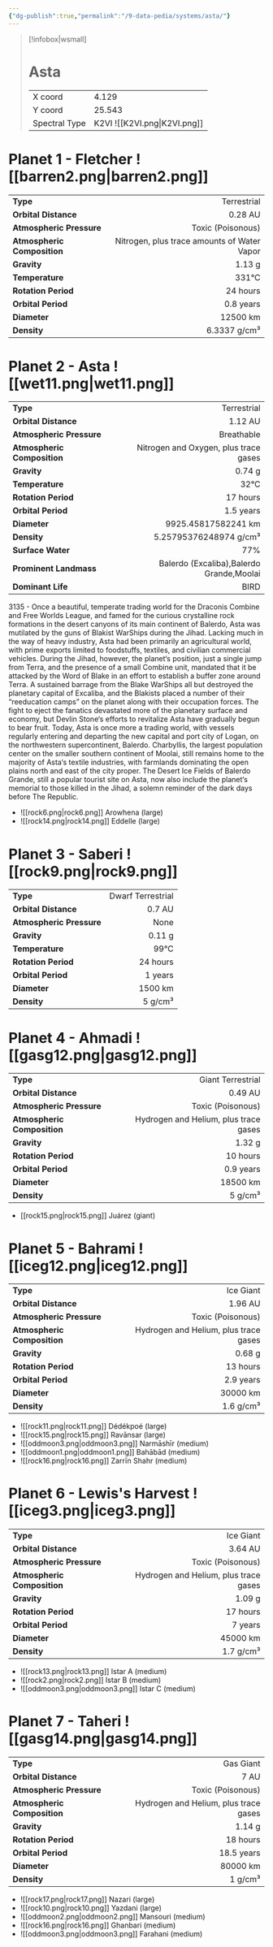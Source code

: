 ```yaml
---
{"dg-publish":true,"permalink":"/9-data-pedia/systems/asta/"}
---
```


> [!infobox|wsmall]
> # Asta
> | | |
> | - | - |
> | X coord | 4.129 |
> | Y coord| 25.543 |
> | Spectral Type | K2VI ![[K2VI.png\|K2VI.png]] |

# Planet 1 - Fletcher ![[barren2.png\|barren2.png]]
|                             |                           |
| --------------------------- | -------------------------:|
| **Type**                    |             Terrestrial |
| **Orbital Distance**        |   0.28 AU |
| **Atmospheric Pressure**    |       Toxic (Poisonous) |
| **Atmospheric Composition** |      Nitrogen, plus trace amounts of Water Vapor |
| **Gravity**                 |        1.13 g |
| **Temperature**             |    331°C |
| **Rotation Period**         |  24 hours |
| **Orbital Period** | 0.8 years |
| **Diameter**                |      12500 km | 
| **Density**                 |    6.3337 g/cm³ |





# Planet 2 - Asta ![[wet11.png\|wet11.png]]
|                             |                           |
| --------------------------- | -------------------------:|
| **Type**                    |             Terrestrial |
| **Orbital Distance**        |   1.12 AU |
| **Atmospheric Pressure**    |       Breathable |
| **Atmospheric Composition** |      Nitrogen and Oxygen, plus trace gases |
| **Gravity**                 |        0.74 g |
| **Temperature**             |    32°C |
| **Rotation Period**         |  17 hours |
| **Orbital Period** | 1.5 years |
| **Diameter**                |      9925.45817582241 km | 
| **Density**                 |    5.25795376248974 g/cm³ |
| **Surface Water**           |           77% | 
| **Prominent Landmass**      |         Balerdo (Excaliba),Balerdo Grande,Moolai | 
| **Dominant Life**           |         BIRD |

3135 - Once a beautiful, temperate trading world for the Draconis Combine and Free Worlds League, and famed for the curious crystalline rock formations in the desert canyons of its main continent of Balerdo, Asta was mutilated by the guns of Blakist WarShips during the Jihad. Lacking much in the way of heavy industry, Asta had been primarily an agricultural world, with prime exports limited to foodstuffs, textiles, and civilian commercial vehicles. During the Jihad, however, the planet‘s position, just a single jump from Terra, and the presence of a small Combine unit, mandated that it be attacked by the Word of Blake in an effort to establish a buffer zone around Terra. A sustained barrage from the Blake WarShips all but destroyed the planetary capital of Excaliba, and the Blakists placed a number of their “reeducation camps” on the planet along with their occupation forces. The fight to eject the fanatics devastated more of the planetary surface and economy, but Devlin Stone‘s efforts to revitalize Asta have gradually begun to bear fruit. Today, Asta is once more a trading world, with vessels regularly entering and departing the new capital and port city of Logan, on the northwestern supercontinent, Balerdo. Charbyllis, the largest population center on the smaller southern continent of Moolai, still remains home to the majority of Asta‘s textile industries, with farmlands dominating the open plains north and east of the city proper. The Desert Ice Fields of Balerdo Grande, still a popular tourist site on Asta, now also include the planet‘s memorial to those killed in the Jihad, a solemn reminder of the dark days before The Republic.

- ![[rock6.png\|rock6.png]] Arowhena (large)
- ![[rock14.png\|rock14.png]] Eddelle (large)


# Planet 3 - Saberi ![[rock9.png\|rock9.png]]
|                             |                           |
| --------------------------- | -------------------------:|
| **Type**                    |             Dwarf Terrestrial |
| **Orbital Distance**        |   0.7 AU |
| **Atmospheric Pressure**    |       None |
| **Gravity**                 |        0.11 g |
| **Temperature**             |    99°C |
| **Rotation Period**         |  24 hours |
| **Orbital Period** | 1 years |
| **Diameter**                |      1500 km | 
| **Density**                 |    5 g/cm³ |





# Planet 4 - Ahmadi ![[gasg12.png\|gasg12.png]]
|                             |                           |
| --------------------------- | -------------------------:|
| **Type**                    |             Giant Terrestrial |
| **Orbital Distance**        |   0.49 AU |
| **Atmospheric Pressure**    |       Toxic (Poisonous) |
| **Atmospheric Composition** |      Hydrogen and Helium, plus trace gases |
| **Gravity**                 |        1.32 g |
| **Rotation Period**         |  10 hours |
| **Orbital Period** | 0.9 years |
| **Diameter**                |      18500 km | 
| **Density**                 |    5 g/cm³ |



- [[rock15.png\|rock15.png]] Juárez (giant)

# Planet 5 - Bahrami ![[iceg12.png\|iceg12.png]]
|                             |                           |
| --------------------------- | -------------------------:|
| **Type**                    |             Ice Giant |
| **Orbital Distance**        |   1.96 AU |
| **Atmospheric Pressure**    |       Toxic (Poisonous) |
| **Atmospheric Composition** |      Hydrogen and Helium, plus trace gases |
| **Gravity**                 |        0.68 g |
| **Rotation Period**         |  13 hours |
| **Orbital Period** | 2.9 years |
| **Diameter**                |      30000 km | 
| **Density**                 |    1.6 g/cm³ |



- ![[rock11.png\|rock11.png]] Dédékpoé (large)
- ![[rock15.png\|rock15.png]] Ravānsar (large)
- ![[oddmoon3.png\|oddmoon3.png]] Narmāshīr (medium)
- ![[oddmoon1.png\|oddmoon1.png]] Bahābād (medium)
- ![[rock16.png\|rock16.png]] Zarrīn Shahr (medium)


# Planet 6 - Lewis's Harvest ![[iceg3.png\|iceg3.png]]
|                             |                           |
| --------------------------- | -------------------------:|
| **Type**                    |             Ice Giant |
| **Orbital Distance**        |   3.64 AU |
| **Atmospheric Pressure**    |       Toxic (Poisonous) |
| **Atmospheric Composition** |      Hydrogen and Helium, plus trace gases |
| **Gravity**                 |        1.09 g |
| **Rotation Period**         |  17 hours |
| **Orbital Period** | 7 years |
| **Diameter**                |      45000 km | 
| **Density**                 |    1.7 g/cm³ |



- ![[rock13.png\|rock13.png]] Istar A (medium)
- ![[rock2.png\|rock2.png]] Istar B (medium)
- ![[oddmoon3.png\|oddmoon3.png]] Istar C (medium)


# Planet 7 - Taheri ![[gasg14.png\|gasg14.png]]
|                             |                           |
| --------------------------- | -------------------------:|
| **Type**                    |             Gas Giant |
| **Orbital Distance**        |   7 AU |
| **Atmospheric Pressure**    |       Toxic (Poisonous) |
| **Atmospheric Composition** |      Hydrogen and Helium, plus trace gases |
| **Gravity**                 |        1.14 g |
| **Rotation Period**         |  18 hours |
| **Orbital Period** | 18.5 years |
| **Diameter**                |      80000 km | 
| **Density**                 |    1 g/cm³ |



- ![[rock17.png\|rock17.png]] Nazari (large)
- ![[rock10.png\|rock10.png]] Yazdani (large)
- ![[oddmoon2.png\|oddmoon2.png]] Mansouri (medium)
- ![[rock16.png\|rock16.png]] Ghanbari (medium)
- ![[oddmoon3.png\|oddmoon3.png]] Farahani (medium)


